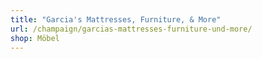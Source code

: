 ```yaml
---
title: "Garcia's Mattresses, Furniture, & More"
url: /champaign/garcias-mattresses-furniture-und-more/
shop: Möbel
---
```

